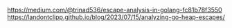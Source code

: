 https://medium.com/@trinad536/escape-analysis-in-golang-fc81b78f3550
https://landontclipp.github.io/blog/2023/07/15/analyzing-go-heap-escapes/